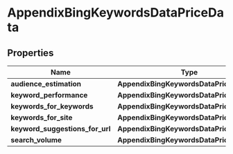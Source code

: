 # AppendixBingKeywordsDataPriceData

## Properties

| Name | Type | Description | Notes |
|------------ | ------------- | ------------- | -------------|
**audience_estimation** | **AppendixBingKeywordsDataPriceDataInfo** |  |[optional]|
**keyword_performance** | **AppendixBingKeywordsDataPriceDataInfo** |  |[optional]|
**keywords_for_keywords** | **AppendixBingKeywordsDataPriceDataInfo** |  |[optional]|
**keywords_for_site** | **AppendixBingKeywordsDataPriceDataInfo** |  |[optional]|
**keyword_suggestions_for_url** | **AppendixBingKeywordsDataPriceDataInfo** |  |[optional]|
**search_volume** | **AppendixBingKeywordsDataPriceDataInfo** |  |[optional]|